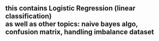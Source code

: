 <h2> this contains Logistic Regression (linear classification) <br> 
as well as other topics: naive bayes algo, confusion matrix, handling imbalance dataset</h2>
